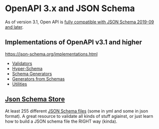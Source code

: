 # OpenAPI 3.x and JSON Schema

As of version 3.1, Open API is [fully compatible with JSON Schema 2019-09 and later](https://apisyouwonthate.com/blog/openapi-v31-and-json-schema-2019-09). 

## Implementations of OpenAPI v3.1 and higher

https://json-schema.org/implementations.html

- [Validators](https://json-schema.org/implementations.html#validators)
- [Hyper-Schema](https://json-schema.org/implementations.html#hyper-schema)
- [Schema Generators](https://json-schema.org/implementations.html#schema-generators)
- [Generators from Schemas](https://json-schema.org/implementations.html#generators-from-schemas)
- [Utilities](https://json-schema.org/implementations.html#utilities)

## [Json Schema Store](https://www.schemastore.org/json/) 

At least 255 different [JSON Schema files](https://www.schemastore.org/json/) (some in yml and some in json format). A great resource to validate all kinds of stuff agiainst, or just learn how to build a JSON schema file the RIGHT way (kinda). 